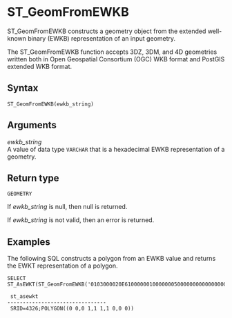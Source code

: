 # ST\_GeomFromEWKB<a name="ST_GeomFromEWKB-function"></a>

ST\_GeomFromEWKB constructs a geometry object from the extended well\-known binary \(EWKB\) representation of an input geometry\. 

The ST\_GeomFromEWKB function accepts 3DZ, 3DM, and 4D geometries written both in Open Geospatial Consortium \(OGC\) WKB format and PostGIS extended WKB format\.

## Syntax<a name="ST_GeomFromEWKB-function-syntax"></a>

```
ST_GeomFromEWKB(ewkb_string)
```

## Arguments<a name="ST_GeomFromEWKB-function-arguments"></a>

 *ewkb\_string*   
A value of data type `VARCHAR` that is a hexadecimal EWKB representation of a geometry\.

## Return type<a name="ST_GeomFromEWKB-function-return"></a>

`GEOMETRY`

If *ewkb\_string* is null, then null is returned\. 

If *ewkb\_string* is not valid, then an error is returned\. 

## Examples<a name="ST_GeomFromEWKB-function-examples"></a>

The following SQL constructs a polygon from an EWKB value and returns the EWKT representation of a polygon\. 

```
SELECT ST_AsEWKT(ST_GeomFromEWKB('0103000020E61000000100000005000000000000000000000000000000000000000000000000000000000000000000F03F000000000000F03F000000000000F03F000000000000F03F000000000000000000000000000000000000000000000000'));
```

```
 st_asewkt
--------------------------------
 SRID=4326;POLYGON((0 0,0 1,1 1,1 0,0 0))
```